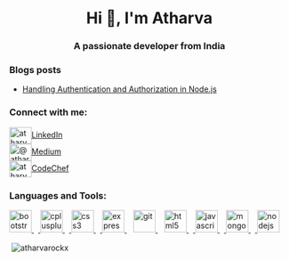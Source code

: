 <h1 align="center">Hi 👋, I'm Atharva</h1>
<h3 align="center">A passionate developer from India</h3>

### Blogs posts
<!-- BLOG-POST-LIST:START -->
- [Handling Authentication and Authorization in Node.js](https://medium.com/@atharva1610/handling-authentication-and-authorization-in-node-js-c9a34d8fc85f?source=rss-750427617fc9------2)
<!-- BLOG-POST-LIST:END -->

<p align="left">
<h3 align="left">Connect with me:</h3>
<a href="https://linkedin.com/in/atharva-gulhane-406a21190" target="blank"><img align="center" src="https://cdn.jsdelivr.net/npm/simple-icons@3.0.1/icons/linkedin.svg" alt="atharva-gulhane-406a21190" height="30" width="40" />LinkedIn</a></br>
<a href="https://medium.com/@atharva1610" target="blank"><img align="center" src="https://cdn.jsdelivr.net/npm/simple-icons@3.0.1/icons/medium.svg" alt="@atharva1610" height="30" width="40" />Medium</a></br>
<a href="https://www.codechef.com/users/atharva_rockx" target="blank"><img align="center" src="https://cdn.jsdelivr.net/npm/simple-icons@3.1.0/icons/codechef.svg" alt="atharva_rockx" height="30" width="40" />CodeChef</a>
</p>

<h3 align="left">Languages and Tools:</h3>
<p align="left"> <a href="https://getbootstrap.com" target="_blank"> <img src="https://devicons.github.io/devicon/devicon.git/icons/bootstrap/bootstrap-plain.svg" alt="bootstrap" width="40" height="40"/> </a> &nbsp;&nbsp;<a href="https://www.w3schools.com/cpp/" target="_blank"> <img src="https://devicons.github.io/devicon/devicon.git/icons/cplusplus/cplusplus-original.svg" alt="cplusplus" width="40" height="40"/> </a> &nbsp;&nbsp;<a href="https://www.w3schools.com/css/" target="_blank"> <img src="https://devicons.github.io/devicon/devicon.git/icons/css3/css3-original-wordmark.svg" alt="css3" width="40" height="40"/> </a> &nbsp;&nbsp;<a href="https://expressjs.com" target="_blank"> <img src="https://devicons.github.io/devicon/devicon.git/icons/express/express-original-wordmark.svg" alt="express" width="40" height="40"/> </a>&nbsp;&nbsp; <a href="https://git-scm.com/" target="_blank"> <img src="https://www.vectorlogo.zone/logos/git-scm/git-scm-icon.svg" alt="git" width="40" height="40"/> </a>&nbsp;&nbsp; <a href="https://www.w3.org/html/" target="_blank"> <img src="https://devicons.github.io/devicon/devicon.git/icons/html5/html5-original-wordmark.svg" alt="html5" width="40" height="40"/> </a> &nbsp;&nbsp;<a href="https://developer.mozilla.org/en-US/docs/Web/JavaScript" target="_blank"> <img src="https://devicons.github.io/devicon/devicon.git/icons/javascript/javascript-original.svg" alt="javascript" width="40" height="40"/> </a> &nbsp;&nbsp;<a href="https://www.mongodb.com/" target="_blank"> <img src="https://devicons.github.io/devicon/devicon.git/icons/mongodb/mongodb-original-wordmark.svg" alt="mongodb" width="40" height="40"/> </a> &nbsp;&nbsp;<a href="https://nodejs.org" target="_blank"> <img src="https://devicons.github.io/devicon/devicon.git/icons/nodejs/nodejs-original-wordmark.svg" alt="nodejs" width="40" height="40"/> </a> </p>

<p>&nbsp;<img align="center" src="https://github-readme-stats.vercel.app/api?username=atharvarockx&show_icons=true" alt="atharvarockx" /></p>
